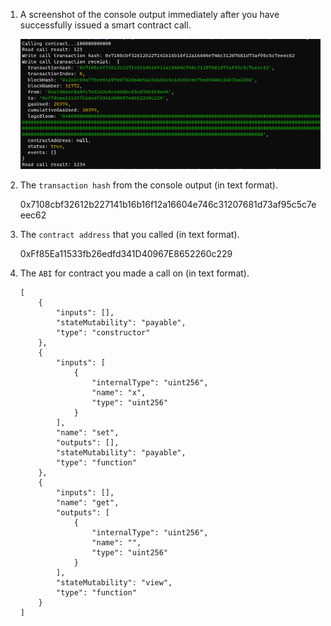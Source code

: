 1. A screenshot of the console output immediately after you have successfully issued a smart contract call.

   ![2021-08-21_091140](readme.assets/2021-08-21_091140.png)

2. The `transaction hash` from the console output (in text format).

   0x7108cbf32612b227141b16b16f12a16604e746c31207681d73af95c5c7eeec62

3. The `contract address` that you called (in text format).

   0xFf85Ea11533fb26edfd341D40967E8652260c229

4. The `ABI` for contract you made a call on (in text format).

   ```
   [
       {
           "inputs": [],
           "stateMutability": "payable",
           "type": "constructor"
       },
       {
           "inputs": [
               {
                   "internalType": "uint256",
                   "name": "x",
                   "type": "uint256"
               }
           ],
           "name": "set",
           "outputs": [],
           "stateMutability": "payable",
           "type": "function"
       },
       {
           "inputs": [],
           "name": "get",
           "outputs": [
               {
                   "internalType": "uint256",
                   "name": "",
                   "type": "uint256"
               }
           ],
           "stateMutability": "view",
           "type": "function"
       }
   ]
   ```

   